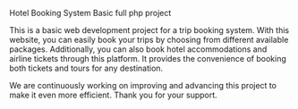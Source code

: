 Hotel Booking System Basic full php project

This is a basic web development project for a trip booking system. With this website, you can easily book your trips by choosing from different available packages.
Additionally, you can also book hotel accommodations and airline tickets through this platform. It provides the convenience of booking both tickets and tours for any destination.

We are continuously working on improving and advancing this project to make it even more efficient. Thank you for your support.

